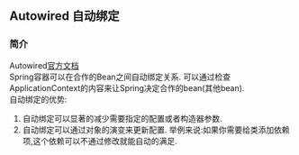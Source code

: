 ## **Autowired 自动绑定**
### **简介**
Autowired[官方文档](https://docs.spring.io/spring-framework/docs/current/reference/html/core.html#beans-autowired-annotation)  
Spring容器可以在合作的Bean之间自动绑定关系. 可以通过检查 ApplicationContext的内容来让Spring决定合作的bean(其他bean).  
自动绑定的优势:
1. 自动绑定可以显著的减少需要指定的配置或者构造器参数.
2. 自动绑定可以通过对象的演变来更新配置. 举例来说:如果你需要给类添加依赖项,这个依赖可以不通过修改就能自动的满足.

